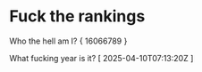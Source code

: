 # Fuck the rankings

Who the hell am I?
{ 16066789 }

What fucking year is it?
[ 2025-04-10T07:13:20Z ]
